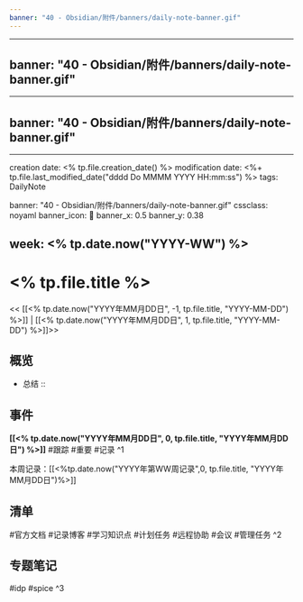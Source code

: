 ```yaml
---
banner: "40 - Obsidian/附件/banners/daily-note-banner.gif"
---
```

---
banner: "40 - Obsidian/附件/banners/daily-note-banner.gif"
---
---
banner: "40 - Obsidian/附件/banners/daily-note-banner.gif"
---
---
creation date: <% tp.file.creation_date() %>
modification date: <%+ tp.file.last_modified_date("dddd Do MMMM YYYY HH:mm:ss") %>
tags: DailyNote

banner: "40 - Obsidian/附件/banners/daily-note-banner.gif"
cssclass: noyaml
banner_icon: 💌
banner_x: 0.5
banner_y: 0.38

week: <% tp.date.now("YYYY-WW") %>
---

# <% tp.file.title %>

<< [[<% tp.date.now("YYYY年MM月DD日", -1, tp.file.title, "YYYY-MM-DD") %>]] | [[<% tp.date.now("YYYY年MM月DD日", 1, tp.file.title, "YYYY-MM-DD") %>]]>>


## 概览
- 总结 :: 
## 事件
**[[<% tp.date.now("YYYY年MM月DD日", 0, tp.file.title, "YYYY年MM月DD日") %>]]**
#跟踪 
#重要 
#记录 
^1

本周记录：[[<%tp.date.now("YYYY年第WW周记录",0, tp.file.title, "YYYY年MM月DD日")%>]]

## 清单
#官方文档
#记录博客
#学习知识点
#计划任务
#远程协助
#会议
#管理任务 
^2

## 专题笔记
#idp
#spice
^3